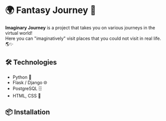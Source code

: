 # 🌍 Fantasy Journey 🚀

**Imaginary Journey** is a project that takes you on various journeys in the virtual world!  
Here you can "imaginatively" visit places that you could not visit in real life. 🌎✨  

## 🛠 Technologies
- Python 🐍
- Flask / Django 🌐
- PostgreSQL 🗄
- HTML, CSS 🎨

## 📦 Installation
```bash
